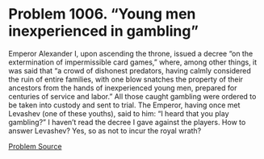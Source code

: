 # Problem 1006. “Young men inexperienced in gambling”

Emperor Alexander I, upon ascending the throne, issued a decree “on the extermination of impermissible card games,” where, among other things, it was said that “a crowd of dishonest predators, having calmly considered the ruin of entire families, with one blow snatches the property of their ancestors from the hands of inexperienced young men, prepared for centuries of service and labor.” All those caught gambling were ordered to be taken into custody and sent to trial. The Emperor, having once met Levashev (one of these youths), said to him: “I heard that you play gambling?” I haven’t read the decree I gave against the players. How to answer Levashev? Yes, so as not to incur the royal wrath?

[Problem Source](https://www.trizland.ru/tasks/1767/)